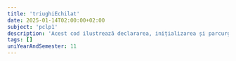 ```yaml
---
title: 'triughiEchilat'
date: 2025-01-14T02:00:00+02:00
subject: 'pclp1'
description: 'Acest cod ilustrează declararea, inițializarea și parcurgerea tablourilor. Manipulează elementele prin aritmetică cu pointeri (`*(a+i)`), evidențiind accesul direct la memorie și modificarea conținutului unui tablou.'
tags: []
uniYearAndSemester: 11
---
```


